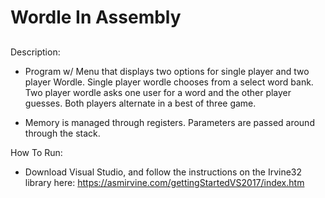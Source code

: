 # Wordle In Assembly

##

Description:

- Program w/ Menu that displays two options for single player and two player Wordle.
  Single player wordle chooses from a select word bank. Two player wordle asks one user for a word
  and the other player guesses. Both players alternate in a best of three game.

- Memory is managed through registers. Parameters are passed around through the stack.

How To Run:

- Download Visual Studio, and follow the instructions on the Irvine32 library here: https://asmirvine.com/gettingStartedVS2017/index.htm
